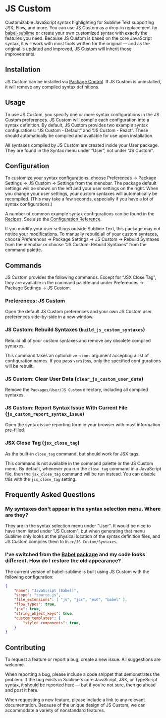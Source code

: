 # JS Custom

Customizable JavaScript syntax highlighting for Sublime Text supporting JSX, Flow, and more. You can use JS Custom as a drop-in replacement for [babel-sublime](https://github.com/babel/babel-sublime) or create your own customized syntax with exactly the features you need. Because JS Custom is based on the core JavaScript syntax, it will work with most tools written for the original — and as the original is updated and improved, JS Custom will inherit those improvements.

## Installation

JS Custom can be installed via [Package Control](https://packagecontrol.io/installation). If JS Custom is uninstalled, it will remove any compiled syntax definitions.

## Usage

To use JS Custom, you specify one or more syntax configurations in the JS Custom preferences. JS Custom will compile each configuration into a syntax definition. By default, JS Custom provides two example syntax configurations: “JS Custom - Default” and “JS Custom - React”. These should automatically be compiled and available for use upon installation.

All syntaxes compiled by JS Custom are created inside your User package. They are found in the Syntax menu under “User”, not under “JS Custom”.

## Configuration

To customize your syntax configurations, choose Preferences → Package Settings → JS Custom → Settings from the menubar. The package default settings will be shown on the left and your user settings on the right. When you change your user settings, your custom syntaxes will automatically be recompiled. (This may take a few seconds, especially if you have a lot of syntax configurations.)

A number of common example syntax configurations can be found in the [Recipes](./docs/recipes.md). See also the [Configuration Reference](./docs/configuration.md).

If you modify your user settings outside Sublime Text, this package may not notice your modifications. To manually rebuild all of your custom syntaxes, choose Preferences → Package Settings → JS Custom → Rebuild Syntaxes from the menubar or choose “JS Custom: Rebuild Syntaxes” from the command palette.

## Commands

JS Custom provides the following commands. Except for “JSX Close Tag”, they are available in the command palette and under Preferences → Package Settings → JS Custom.

### Preferences: JS Custom

Open the default JS Custom preferences and your own JS Custom user preferences side-by-side in a new window.

### JS Custom: Rebuild Syntaxes (`build_js_custom_syntaxes`)

Rebuild all of your custom syntaxes and remove any obsolete compiled syntaxes.

This command takes an optional `versions` argument accepting a list of configuration names. If you pass `versions`, only the specified configurations will be rebuilt.

### JS Custom: Clear User Data (`clear_js_custom_user_data`)

Remove the `Packages/User/JS Custom` directory, including all compiled syntaxes.

### JS Custom: Report Syntax Issue With Current File (`js_custom_report_syntax_issue`)

Open the syntax issue reporting form in your browser with most information pre-filled.

### JSX Close Tag (`jsx_close_tag`)

As the built-in `close_tag` command, but should work for JSX tags.

This command is not available in the command palette or the JS Custom menu. By default, whenever you run the `close_tag` command in a JavaScript file, then the `jsx_close_tag` command will be run instead. You can disable this with the `jsx_close_tag` setting.

## Frequently Asked Questions

### My syntaxes don't appear in the syntax selection menu. Where are they?

They are in the syntax selection menu under "User". It would be nice to have them listed under "JS Custom", but when generating that menu Sublime only looks at the physical location of the syntax definition files, and JS Custom compiles them to `User/JS Custom/Syntaxes`.

### I've switched from the [Babel package](https://github.com/babel/babel-sublime) and my code looks different. How do I restore the old appearance?

The current version of babel-sublime is built using JS Custom with the following configuration:

```json
{
    "name": "JavaScript (Babel)",
    "scope": "source.js",
    "file_extensions": [ "js", "jsx", "es6", "babel" ],
    "flow_types": true,
    "jsx": true,
    "string_object_keys": true,
    "custom_templates": {
        "styled_components": true,
    }
}
```

## Contributing

To request a feature or report a bug, create a new issue. All suggestions are welcome.

When reporting a bug, please include a code snippet that demonstrates the problem. If the bug exists in Sublime's core JavaScript, JSX, or TypeScript syntax, it should be reported [here](https://github.com/sublimehq/Packages/issues) — but if you're not sure, then go ahead and post it here.

When requesting a new feature, please include a link to any relevant documentation. Because of the unique design of JS Custom, we can accommodate a variety of nonstandard features.
